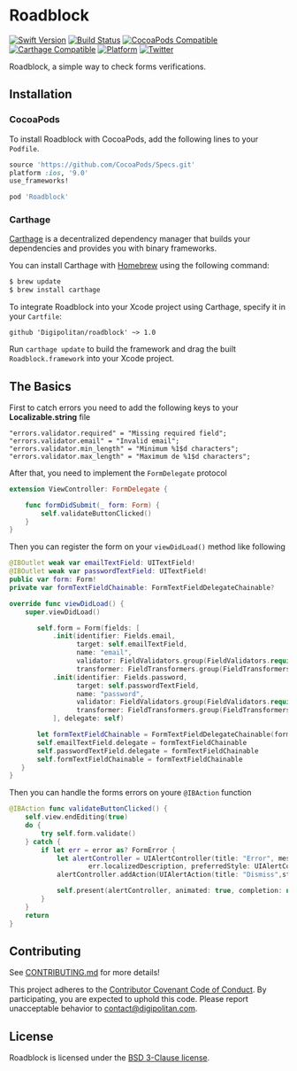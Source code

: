 Roadblock
=================================

[![Swift Version](https://img.shields.io/badge/swift-4.0-orange.svg?style=flat)](https://developer.apple.com/swift/)
[![Build Status](https://travis-ci.org/Digipolitan/roadblock.svg?branch=master)](https://travis-ci.org/Digipolitan/roadblock)
[![CocoaPods Compatible](https://img.shields.io/cocoapods/v/Roadblock.svg)](https://img.shields.io/cocoapods/v/Roadblock.svg)
[![Carthage Compatible](https://img.shields.io/badge/carthage-compatible-brightgreen.svg?style=flat)](https://github.com/Carthage/Carthage)
[![Platform](https://img.shields.io/cocoapods/p/Roadblock.svg?style=flat)](http://cocoadocs.org/docsets/Roadblock)
[![Twitter](https://img.shields.io/badge/twitter-@Digipolitan-blue.svg?style=flat)](http://twitter.com/Digipolitan)

Roadblock, a simple way to check forms verifications.

## Installation

### CocoaPods

To install Roadblock with CocoaPods, add the following lines to your `Podfile`.

```ruby
source 'https://github.com/CocoaPods/Specs.git'
platform :ios, '9.0'
use_frameworks!

pod 'Roadblock'
```

### Carthage

[Carthage](https://github.com/Carthage/Carthage) is a decentralized dependency manager that builds your dependencies and provides you with binary frameworks.

You can install Carthage with [Homebrew](http://brew.sh/) using the following command:

```bash
$ brew update
$ brew install carthage
```

To integrate Roadblock into your Xcode project using Carthage, specify it in your `Cartfile`:

```
github 'Digipolitan/roadblock' ~> 1.0
```

Run `carthage update` to build the framework and drag the built `Roadblock.framework` into your Xcode project.

## The Basics

First to catch errors you need to add the following keys to your **Localizable.string** file

```strings
"errors.validator.required" = "Missing required field";
"errors.validator.email" = "Invalid email";
"errors.validator.min_length" = "Minimum %1$d characters";
"errors.validator.max_length" = "Maximum de %1$d characters";
```

After that, you need to implement the `FormDelegate` protocol

```swift
extension ViewController: FormDelegate {

    func formDidSubmit(_ form: Form) {
        self.validateButtonClicked()
    }
}
```

Then you can register the form on your `viewDidLoad()` method like following

```swift
@IBOutlet weak var emailTextField: UITextField!
@IBOutlet weak var passwordTextField: UITextField!
public var form: Form!
private var formTextFieldChainable: FormTextFieldDelegateChainable?

override func viewDidLoad() {
    super.viewDidLoad()

       self.form = Form(fields: [
           .init(identifier: Fields.email,
                 target: self.emailTextField,
                 name: "email",
                 validator: FieldValidators.group(FieldValidators.required(), FieldValidators.email()),
                 transformer: FieldTransformers.group(FieldTransformers.trim(), FieldTransformers.emptyIsNil())),
           .init(identifier: Fields.password,
                 target: self.passwordTextField,
                 name: "password",
                 validator: FieldValidators.group(FieldValidators.required()),
                 transformer: FieldTransformers.group(FieldTransformers.trim(), FieldTransformers.emptyIsNil()))
           ], delegate: self)

       let formTextFieldChainable = FormTextFieldDelegateChainable(form: self.form)
       self.emailTextField.delegate = formTextFieldChainable
       self.passwordTextField.delegate = formTextFieldChainable
       self.formTextFieldChainable = formTextFieldChainable
   }
}
```

Then you can handle the forms errors on youre `@IBAction` function

```swift
@IBAction func validateButtonClicked() {
    self.view.endEditing(true)
    do {
        try self.form.validate()
    } catch {
        if let err = error as? FormError {
            let alertController = UIAlertController(title: "Error", message:
                    err.localizedDescription, preferredStyle: UIAlertControllerStyle.alert)
            alertController.addAction(UIAlertAction(title: "Dismiss",style: UIAlertActionStyle.default, handler: nil))

            self.present(alertController, animated: true, completion: nil)
        }
    }
    return
}
```

## Contributing

See [CONTRIBUTING.md](CONTRIBUTING.md) for more details!

This project adheres to the [Contributor Covenant Code of Conduct](CODE_OF_CONDUCT.md).
By participating, you are expected to uphold this code. Please report
unacceptable behavior to [contact@digipolitan.com](mailto:contact@digipolitan.com).

## License

Roadblock is licensed under the [BSD 3-Clause license](LICENSE).

